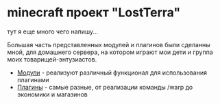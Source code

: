 <!-- TITLE: minecraft проект "LostTerra" -->
<!-- SUBTITLE: Основную информацию о проекте можно найти в нашей группе вконтактах https://vk.com/lostterra -->

# minecraft проект "LostTerra"

тут я еще много чего напишу...


Большая часть представленных модулей и плагинов были сделанны мной, для домашнего сервера, на котором играют мои дети и группа моих товарищей-энтузиастов.

- [Модули](modules) - реализуют различный функционал для использования плагинами
- [Плагины](plugins) - самые разные, от реализации команды /warp до экономики и магазинов


